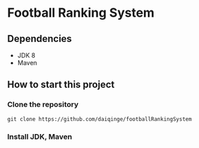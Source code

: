 # Football Ranking System



## Dependencies

* JDK 8
* Maven

## How to start this project

### Clone the repository

```shell
git clone https://github.com/daiqinge/footballRankingSystem
```

### Install JDK, Maven


